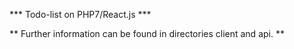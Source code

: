 *** Todo-list on PHP7/React.js ***

** Further information can be found in directories client and api. **